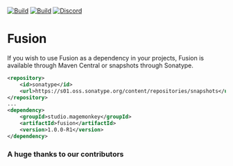 [![Build](https://github.com/promcteam/fusion/actions/workflows/release.yml/badge.svg?branch=main)](https://s01.oss.sonatype.org/content/repositories/releases/studio/magemonkey/fusion/1.0.0-R1)
[![Build](https://github.com/promcteam/fusion/actions/workflows/devbuild.yml/badge.svg?branch=dev)](https://s01.oss.sonatype.org/content/repositories/snapshots/studio/magemonkey/fusion/1.0.0-R1)
[![Discord](https://dcbadge.vercel.app/api/server/6UzkTe6RvW?style=flat)](https://discord.gg/6UzkTe6RvW)

# Fusion

If you wish to use Fusion as a dependency in your projects, Fusion is available through Maven Central
or snapshots through Sonatype.

```xml
<repository>
    <id>sonatype</id>
    <url>https://s01.oss.sonatype.org/content/repositories/snapshots</url>
</repository>
...
<dependency>
    <groupId>studio.magemonkey</groupId>
    <artifactId>fusion</artifactId>
    <version>1.0.0-R1</version>
</dependency>
```

### A huge thanks to our contributors

<a href="https://github.com/promcteam/fusion/graphs/contributors">
<img src="https://contrib.rocks/image?repo=promcteam/fusion"  alt=""/>
</a>
